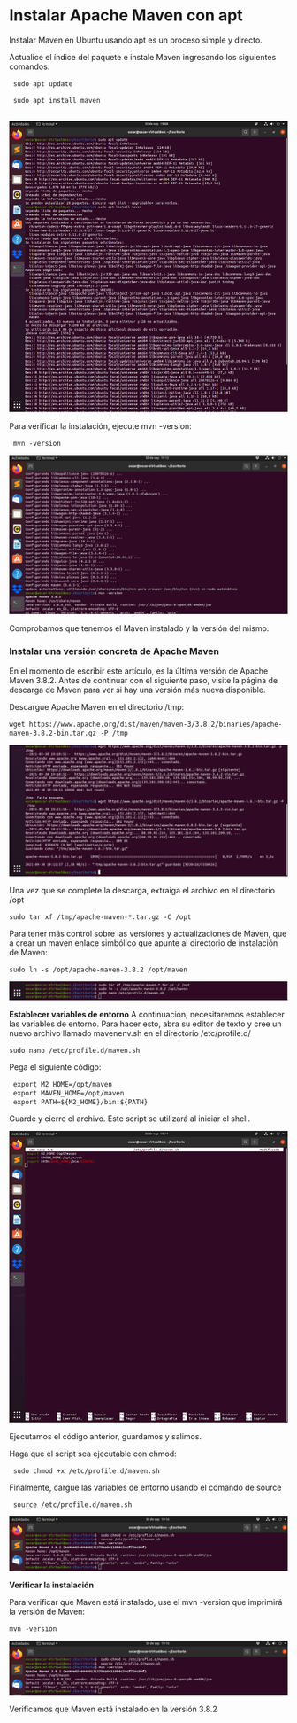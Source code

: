 # Instalar Apache Maven con apt


 Instalar Maven en Ubuntu usando apt es un proceso simple y directo.

 Actualice el índice del paquete e instale Maven ingresando los siguientes comandos:

```
 sudo apt update
```
```
 sudo apt install maven
 
```

 <img src="imagenes/Maven 1.png" alt="Maven 1">
 
 Para verificar la instalación, ejecute mvn -version:
```
 mvn -version
```
<img src="imagenes/Maven 1.1.png" alt="Maven 1.1">

Comprobamos que tenemos el Maven instalado y la versión del mismo.  


### Instalar una versión concreta de Apache Maven

 En el momento de escribir este artículo, es la última versión de Apache Maven 3.8.2. Antes de continuar con el siguiente paso, visite la página de descarga de Maven para ver si hay una versión más nueva disponible.


 Descargue Apache Maven en el directorio /tmp:

```
wget https://www.apache.org/dist/maven/maven-3/3.8.2/binaries/apache-maven-3.8.2-bin.tar.gz -P /tmp
```


<img src="imagenes/Maven 2.png" alt="Maven 2">


 Una vez que se complete la descarga, extraiga el archivo en el directorio /opt
```
sudo tar xf /tmp/apache-maven-*.tar.gz -C /opt
```
 Para tener más control sobre las versiones y actualizaciones de Maven, que a crear un maven enlace simbólico que apunte al directorio de instalación de Maven:

```
sudo ln -s /opt/apache-maven-3.8.2 /opt/maven
```

<img src="imagenes/Maven 3.png" alt="Maven 3">


__Establecer variables de entorno__
 A continuación, necesitaremos establecer las variables de entorno. Para hacer esto, abra su editor de texto y cree un nuevo archivo llamado mavenenv.sh en el directorio /etc/profile.d/
```
sudo nano /etc/profile.d/maven.sh
```
Pega el siguiente código:

```
 export M2_HOME=/opt/maven
 export MAVEN_HOME=/opt/maven
 export PATH=${M2_HOME}/bin:${PATH}
```

 Guarde y cierre el archivo. Este script se utilizará al iniciar el shell.
 
 <img src="imagenes/Maven 4.png" alt="Maven 4">
 
 Ejecutamos el código anterior, guardamos y salimos. 

 
 Haga que el script sea ejecutable con chmod:

```
 sudo chmod +x /etc/profile.d/maven.sh
```
 Finalmente, cargue las variables de entorno usando el comando de source
```
 source /etc/profile.d/maven.sh
```

<img src="imagenes/Maven 5.png" alt="Maven 5">


__Verificar la instalación__

Para verificar que Maven está instalado, use el mvn -version que imprimirá la versión de Maven:

```
mvn -version
```

<img src="imagenes/Maven 5.png" alt="Maven 5">

Verificamos que Maven está instalado en la versión 3.8.2 

